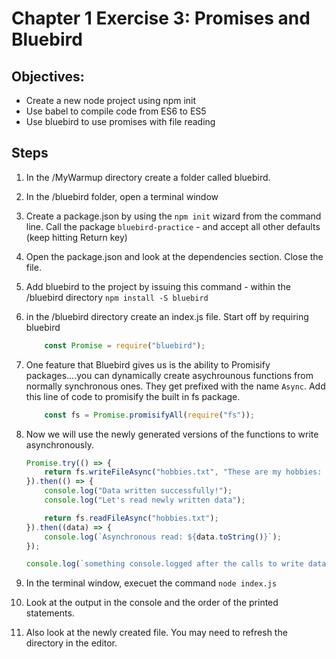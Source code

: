 # Chapter 1 Exercise 3: Promises and Bluebird

## Objectives:
* Create a new node project using npm init
* Use babel to compile code from ES6 to ES5
* Use bluebird to use promises with file reading

## Steps

1. In the /MyWarmup directory create a folder called bluebird.




1. In the /bluebird folder, open a terminal window

1. Create a package.json by using the `npm init` wizard from the command line. Call the package `bluebird-practice` - and accept all other defaults (keep hitting Return key)

1. Open the package.json and look at the dependencies section. Close the file.

1. Add bluebird to the project by issuing this command - within the /bluebird directory  `npm install -S bluebird`

1. in the /bluebird directory create an index.js file. Start off by requiring bluebird

    ``` javascript
        const Promise = require("bluebird");
    ```

1. One feature that Bluebird gives us is the ability to Promisify packages....you can dynamically create asychrounous functions from normally synchronous ones. They get prefixed with the name `Async`. Add this line of code to promisify the built in fs package.

    ``` javascript
        const fs = Promise.promisifyAll(require("fs"));
    ```

1. Now we will use the newly generated versions of the functions to write asynchronously.
    ``` javascript
    Promise.try(() => {
        return fs.writeFileAsync("hobbies.txt", "These are my hobbies: swimming, running, painting!");
    }).then(() => {
        console.log("Data written successfully!");
        console.log("Let's read newly written data");

        return fs.readFileAsync("hobbies.txt");
    }).then((data) => {
        console.log(`Asynchronous read: ${data.toString()}`);
    });

    console.log(`something console.logged after the calls to write data`);

    ```

1. In the terminal window, execuet the command `node index.js`

1. Look at the output in the console and the order of the printed statements.

1. Also look at the newly created file. You may need to refresh the directory in the editor.